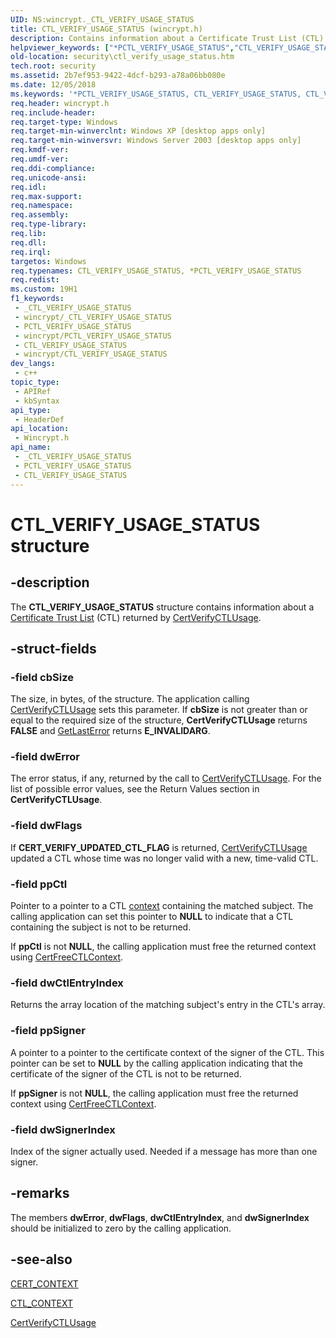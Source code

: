 ```yaml
---
UID: NS:wincrypt._CTL_VERIFY_USAGE_STATUS
title: CTL_VERIFY_USAGE_STATUS (wincrypt.h)
description: Contains information about a Certificate Trust List (CTL) returned by CertVerifyCTLUsage.
helpviewer_keywords: ["*PCTL_VERIFY_USAGE_STATUS","CTL_VERIFY_USAGE_STATUS","CTL_VERIFY_USAGE_STATUS structure [Security]","PCTL_VERIFY_USAGE_STATUS","PCTL_VERIFY_USAGE_STATUS structure pointer [Security]","_crypto2_ctl_verify_usage_status","security.ctl_verify_usage_status","wincrypt/CTL_VERIFY_USAGE_STATUS","wincrypt/PCTL_VERIFY_USAGE_STATUS"]
old-location: security\ctl_verify_usage_status.htm
tech.root: security
ms.assetid: 2b7ef953-9422-4dcf-b293-a78a06bb080e
ms.date: 12/05/2018
ms.keywords: '*PCTL_VERIFY_USAGE_STATUS, CTL_VERIFY_USAGE_STATUS, CTL_VERIFY_USAGE_STATUS structure [Security], PCTL_VERIFY_USAGE_STATUS, PCTL_VERIFY_USAGE_STATUS structure pointer [Security], _crypto2_ctl_verify_usage_status, security.ctl_verify_usage_status, wincrypt/CTL_VERIFY_USAGE_STATUS, wincrypt/PCTL_VERIFY_USAGE_STATUS'
req.header: wincrypt.h
req.include-header: 
req.target-type: Windows
req.target-min-winverclnt: Windows XP [desktop apps only]
req.target-min-winversvr: Windows Server 2003 [desktop apps only]
req.kmdf-ver: 
req.umdf-ver: 
req.ddi-compliance: 
req.unicode-ansi: 
req.idl: 
req.max-support: 
req.namespace: 
req.assembly: 
req.type-library: 
req.lib: 
req.dll: 
req.irql: 
targetos: Windows
req.typenames: CTL_VERIFY_USAGE_STATUS, *PCTL_VERIFY_USAGE_STATUS
req.redist: 
ms.custom: 19H1
f1_keywords:
 - _CTL_VERIFY_USAGE_STATUS
 - wincrypt/_CTL_VERIFY_USAGE_STATUS
 - PCTL_VERIFY_USAGE_STATUS
 - wincrypt/PCTL_VERIFY_USAGE_STATUS
 - CTL_VERIFY_USAGE_STATUS
 - wincrypt/CTL_VERIFY_USAGE_STATUS
dev_langs:
 - c++
topic_type:
 - APIRef
 - kbSyntax
api_type:
 - HeaderDef
api_location:
 - Wincrypt.h
api_name:
 - _CTL_VERIFY_USAGE_STATUS
 - PCTL_VERIFY_USAGE_STATUS
 - CTL_VERIFY_USAGE_STATUS
---
```


# CTL_VERIFY_USAGE_STATUS structure


## -description

The <b>CTL_VERIFY_USAGE_STATUS</b> structure contains information about a <a href="/windows/desktop/SecGloss/c-gly">Certificate Trust List</a> (CTL) returned by 
<a href="/windows/desktop/api/wincrypt/nf-wincrypt-certverifyctlusage">CertVerifyCTLUsage</a>.

## -struct-fields

### -field cbSize

The size, in bytes, of the structure. The application calling 
<a href="/windows/desktop/api/wincrypt/nf-wincrypt-certverifyctlusage">CertVerifyCTLUsage</a> sets this parameter. If <b>cbSize</b> is not greater than or equal to the required size of the structure, <b>CertVerifyCTLUsage</b> returns <b>FALSE</b> and <a href="/windows/desktop/api/errhandlingapi/nf-errhandlingapi-getlasterror">GetLastError</a> returns <b>E_INVALIDARG</b>.

### -field dwError

The error status, if any, returned by the call to <a href="/windows/desktop/api/wincrypt/nf-wincrypt-certverifyctlusage">CertVerifyCTLUsage</a>. For the list of possible error values, see the Return Values section in <b>CertVerifyCTLUsage</b>.

### -field dwFlags

If <b>CERT_VERIFY_UPDATED_CTL_FLAG</b> is returned, <a href="/windows/desktop/api/wincrypt/nf-wincrypt-certverifyctlusage">CertVerifyCTLUsage</a> updated a CTL whose time was no longer valid with a new, time-valid CTL.

### -field ppCtl

Pointer to a pointer to a CTL <a href="/windows/desktop/SecGloss/c-gly">context</a> containing the matched subject. The calling application can set this pointer to <b>NULL</b> to indicate that a CTL containing the subject is not to be returned. 




If <b>ppCtl</b> is not <b>NULL</b>, the calling application must free the returned context using <a href="/windows/desktop/api/wincrypt/nf-wincrypt-certfreectlcontext">CertFreeCTLContext</a>.

### -field dwCtlEntryIndex

Returns the array location of the matching subject's entry in the CTL's array.

### -field ppSigner

A pointer to a pointer to the certificate context of the signer of the CTL. This pointer can be set to <b>NULL</b> by the calling application indicating that the certificate of the signer of the CTL is not to be returned. 




If <b>ppSigner</b> is not <b>NULL</b>, the calling application must free the returned context using <a href="/windows/desktop/api/wincrypt/nf-wincrypt-certfreectlcontext">CertFreeCTLContext</a>.

### -field dwSignerIndex

Index of the signer actually used. Needed if a message has more than one signer.

## -remarks

The members <b>dwError</b>, <b>dwFlags</b>, <b>dwCtlEntryIndex</b>, and <b>dwSignerIndex</b> should be initialized to zero by the calling application.

## -see-also

<a href="/windows/desktop/api/wincrypt/ns-wincrypt-cert_context">CERT_CONTEXT</a>



<a href="/windows/desktop/api/wincrypt/ns-wincrypt-ctl_context">CTL_CONTEXT</a>



<a href="/windows/desktop/api/wincrypt/nf-wincrypt-certverifyctlusage">CertVerifyCTLUsage</a>

